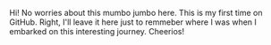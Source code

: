 Hi! No worries about this mumbo jumbo here. This is my first time on GitHub. Right, I'll leave it here just to remmeber where I was when I embarked on this interesting journey. Cheerios!

